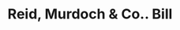 ---
doi: 10.7916/D8XP8GZP
date_other: '1913'
date_other_textual: '1913'
form: printed ephemera
genre:
- Invoices
name:
- Reid, Murdoch & Co.
object_in_context_url: https://biggert.cul.columbia.edu/items/view/ave_biggert_00502
subject_hierarchical_geographic:
- Somerville, Massachusetts, United States
subject_name:
- Reid, Murdoch & Co.
title: Reid, Murdoch & Co.. Bill
sort_title: Reid, Murdoch & Co.. Bill
call_number: ave_biggert_00502
coordinates:
- 42.3875,-71.1
pid: ave_biggert_00502
identifiers: ave_biggert_00502
canvas_id: ldpd:395775
permalink: "/items/ave_biggert_00502/"
layout: iiif-image-page
---